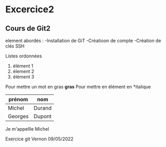 # Excercice2
## Cours de Git2

element abordés :
-Installation de GiT
-Créatioon de compte
-Création de clés SSH

Listes ordonnées
1. élément 1 
2. élement 2
3. élément 3

Pour mettre un mot en gras **gras**
Pour mettre en élément en *italique

|prénom|nom|
|---|---|
|Michel|Durand|
|Georges|Dupont|

Je m'appellle Michel

Exercice git Vernon 09/05/2022

